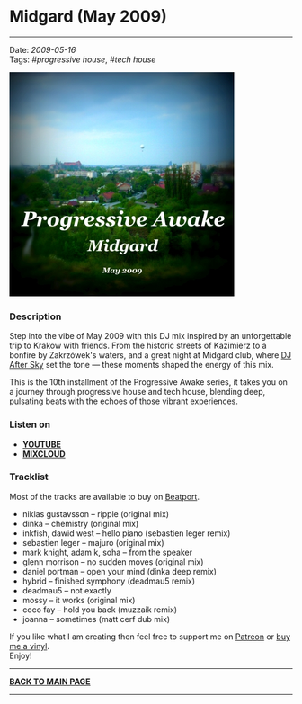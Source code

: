 # Midgard (May 2009)

----

Date: *2009-05-16*  
Tags: *#progressive house*, *#tech house*  

[![Shivioua - Midgard (May 2009)](./images/midgard-may-2009.jpg)](https://youtu.be/0ih1YWGmAgQ)  

### Description

Step into the vibe of May 2009 with this DJ mix inspired by an unforgettable trip to Krakow with friends. From the historic streets of Kazimierz to a bonfire by Zakrzówek's waters, and a great night at Midgard club, where [DJ After Sky](https://soundcloud.com/after_sky/tracks) set the tone — these moments shaped the energy of this mix. 

This is the 10th installment of the Progressive Awake series, it takes you on a journey through progressive house and tech house, blending deep, pulsating beats with the echoes of those vibrant experiences.  

### Listen on

* [**YOUTUBE**](https://youtu.be/0ih1YWGmAgQ)  
* [**MIXCLOUD**](https://www.mixcloud.com/progressiveawake/midgard-may-2009/)

<!-- 
* [**Download MP3 (60MB)**](https://1drv.ms/u/s!AmzuuXrjf51v2LJImImzUwMnG3KUBA?e=ocnq6L)
-->

### Tracklist

Most of the tracks are available to buy on <a href="http://beatport.com" target="_blank">Beatport</a>.  

* niklas gustavsson – ripple (original mix)
* dinka – chemistry (original mix)
* inkfish, dawid west – hello piano (sebastien leger remix)
* sebastien leger – majuro (original mix)
* mark knight, adam k, soha – from the speaker
* glenn morrison – no sudden moves (original mix)
* daniel portman – open your mind (dinka deep remix)
* hybrid – finished symphony (deadmau5 remix)
* deadmau5 – not exactly
* mossy – it works (original mix)
* coco fay – hold you back (muzzaik remix)
* joanna – sometimes (matt cerf dub mix)

If you like what I am creating then feel free to support me on [Patreon](https://www.patreon.com/shivioua) or [buy me a vinyl](https://www.buymeacoffee.com/shivioua).  
Enjoy!  


----

[**BACK TO MAIN PAGE**](./README.md)

---- 
